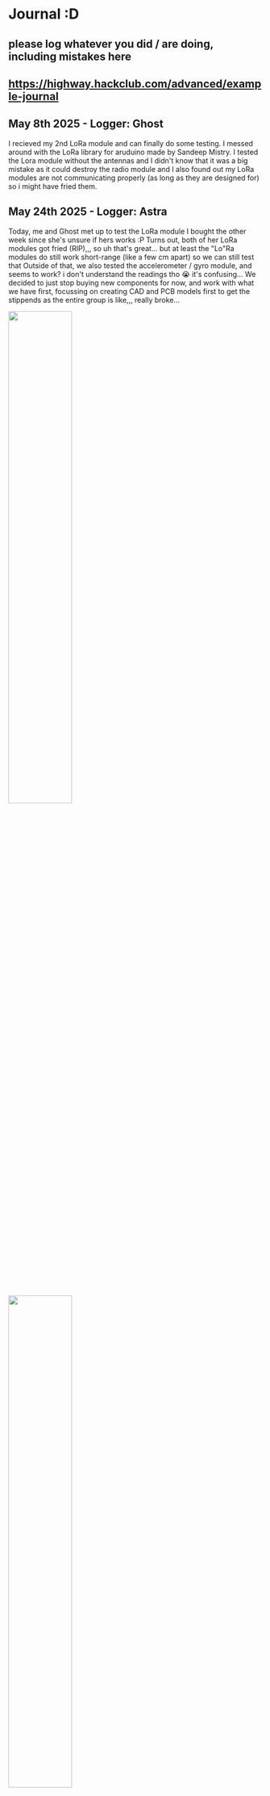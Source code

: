 # Journal :D

## please log whatever you did / are doing, including mistakes here
## https://highway.hackclub.com/advanced/example-journal


## May 8th 2025 - Logger: Ghost
I recieved my 2nd LoRa module and can finally do some testing. I messed around with the LoRa library for aruduino made by Sandeep Mistry.
I tested the Lora module without the antennas and I didn't know that it was a big mistake as it could destroy the radio module and I also found out my LoRa modules are not communicating properly (as long as they are designed for) so i might have fried them.

## May 24th 2025 - Logger: Astra
Today, me and Ghost met up to test the LoRa module I bought the other week since she's unsure if hers works :P
Turns out, both of her LoRa modules got fried (RIP),,, so uh that's great... but at least the "Lo"Ra modules do still work short-range (like a few cm apart) so we can still test that
Outside of that, we also tested the accelerometer / gyro module, and seems to work? i don't understand the readings tho :sob: it's confusing...
We decided to just stop buying new components for now, and work with what we have first, focussing on creating CAD and PCB models first to get the stippends as the entire group is like,,, really broke...

<img src="journal-media/IMG_3927.png" style="width: 50%">
<img src="journal-media/IMG_3926.png" style="width: 50%">

[LoRa video](https://hc-cdn.hel1.your-objectstorage.com/s/v3/142abf9ee1947f46ea742f3a9a95a17131fc7f63_img_3928.mp4)

[gyro testing video](https://hc-cdn.hel1.your-objectstorage.com/s/v3/621003c66919163e77c02e429bbf76a9c26b7368_img_3929.mp4)

## June 6th 2025 - Logger: Astra
Summer finally started + exams are over, so we can finally actually actually start working on this thing... now how the f^^k do i use freecad...

## June 9th 2025 - Logger: Astra
I've been spending the past while trying to figure out how to use FreeCAD to no avail, genuinely cannot figure it out. to be fair, I couldn't figure out how to use the other CAD softwares too, but at least i got a bit further with Onshape so I think I'll be using that :P
Really excited for what's to come :3c

## June 19th 2025 - Logger: Astra
For the past 2 weeks or so I've been tryna figure out CAD modelling. Gave up on using FreeCAD and ended up using Onshape instead. Overall, things seem pretty great :D 
Modelled most of the body and fuselage now, and we'll meet up tomorrow to discuss the wings' measurements so I can model it :D

It took quite a while for me to figure out how to use Onshape, especially figuring out how to use new tools such as the loft tool (which i used for the back of the plane). But now that I figured it out, it's gonna be so much more convenient for future stuff!!!

<img src="journal-media/sadfsdaf.png">
The first time making something, started with a hollowed out cylinder. We agreed to have the walls be around 5mm thick

<img src="journal-media/sdnlc.png">
Designing nosecone - got feedback from groupmates and ended up changing some things a bit 
<img src="journal-media/asldkfjksaf.png">
<img src="journal-media/sdnlc.png">
<img src="journal-media/csdlnkfwlec.png">
<img src="journal-media/nfkcewn.png">

Using the loft tool for the first time to design the tail / back / whatever it's called of the plane. It was quite confusing at first, took me a lot of time to troubleshoot, but at the end of the day, i got it working!!!
<img src="journal-media/wkelqcnef.png">
<img src="journal-media/Screenshot 2025-06-21 at 21.04.35.png">
<img src="journal-media/Screenshot 2025-06-21 at 03.26.18.png">

Oh and i also forgot to mention, i made it so that the top of the fuselage is removable so it's easy for us to make modifications inside the plane later on without completely disassembling the thing
Here's how the final thing ended up looking
<img src="journal-media/csaldknfw.png">

Oh and also added a little holder / base thing for the wing as well
<img src="journal-media/klncwelkfc.png">

Gonna be meeting with group tmr so we can discuss wings (i think i alr mentinoed this above but cant find it :P)

## June 20th 2025 - Logger: Astra
Met up with group today!!! generally pretty okay, although less productive than originally planned, we still got all of the planned work done! smh had to bribe the physics nerd to come only for him to slack off the entire time (tbf, his interest is in electrical engineering not aero/fluid-dynamics) :3c
we did a lot of calculations on the estimated weight of the plane once we bought everything (the batteries are SO heavy omg) and it seems pretty likely it'll be able to fly! although we will need a few battery packs (like 4 to 6) for it to fly for any extended period of time though- :(
here are some photos of our meetup!!!
<img src="journal-media/IMG_4096.png">
<img src="journal-media/IMG_4097.png">
<img src="journal-media/IMG_4098.png">
<img src="journal-media/IMG_4099.png">
<img src="journal-media/IMG_4100.png">

here's some of the stuff that we ended up with :D
<img src="journal-media/IMG_4111.png">

also added holes to the thing too, i'll design the 2 wings later :3c
<img src="journal-media/Screenshot 2025-06-21 at 21.57.16.png">
took a bit to figure out because it has to be rotated 3º horizontally and 30º vertically :P
